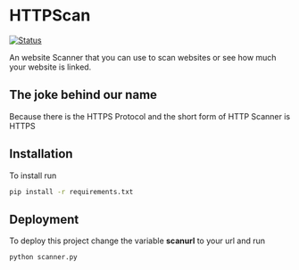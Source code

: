 
# HTTPScan

[![Status](https://github.com/StoppedwummSites/httpscanner/actions/workflows/python-app.yml/badge.svg)](https://github.com/StoppedwummSites/httpscanner/actions/workflows/python-app.yml)

An website Scanner that you can use to scan websites or see how much your website is linked.


## The joke behind our name

Because there is the HTTPS Protocol and the short form of HTTP Scanner is HTTPS

## Installation

To install run
```bash
pip install -r requirements.txt
```
## Deployment

To deploy this project change the variable **scanurl** to your url and run

```bash
python scanner.py
```
